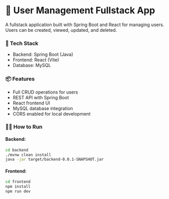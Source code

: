 # 👥 User Management Fullstack App

A fullstack application built with Spring Boot and React for managing users. Users can be created, viewed, updated, and deleted.

### 🔧 Tech Stack
- Backend: Spring Boot (Java)
- Frontend: React (Vite)
- Database: MySQL

### 📦 Features
- Full CRUD operations for users
- REST API with Spring Boot
- React frontend UI
- MySQL database integration
- CORS enabled for local development

### 🏃‍♂️ How to Run

#### Backend:
```bash
cd backend
./mvnw clean install
java -jar target/backend-0.0.1-SNAPSHOT.jar
```

#### Frontend:
```bash
cd frontend
npm install
npm run dev
```
